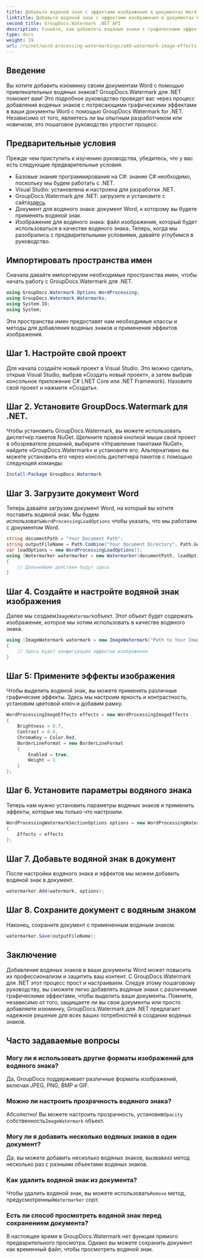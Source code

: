 ```yaml
---
title: Добавьте водяной знак с эффектами изображения в документах Word
linktitle: Добавьте водяной знак с эффектами изображения в документах Word
second_title: GroupDocs.Watermark .NET API
description: Узнайте, как добавлять водяные знаки с графическими эффектами в документы Word с помощью GroupDocs.Watermark для .NET. Следуйте нашему пошаговому руководству, чтобы получить потрясающие результаты.
type: docs
weight: 19
url: /ru/net/word-processing-watermarkings/add-watermark-image-effects-word-docs/
---
```

## Введение
Вы хотите добавить изюминку своим документам Word с помощью привлекательных водяных знаков? GroupDocs.Watermark для .NET поможет вам! Это подробное руководство проведет вас через процесс добавления водяных знаков с потрясающими графическими эффектами в ваши документы Word с помощью GroupDocs Watermark for .NET. Независимо от того, являетесь ли вы опытным разработчиком или новичком, это пошаговое руководство упростит процесс.
## Предварительные условия
Прежде чем приступить к изучению руководства, убедитесь, что у вас есть следующие предварительные условия:
- Базовые знания программирования на C#: знание C# необходимо, поскольку мы будем работать с .NET.
- Visual Studio: установлена и настроена для разработки .NET.
-  GroupDocs.Watermark для .NET: загрузите и установите с сайта[здесь](https://releases.groupdocs.com/Watermark/net/).
- Документ для водяного знака: документ Word, к которому вы будете применять водяной знак.
- Изображение для водяного знака: файл изображения, который будет использоваться в качестве водяного знака.
Теперь, когда мы разобрались с предварительными условиями, давайте углубимся в руководство.
## Импортировать пространства имен
Сначала давайте импортируем необходимые пространства имен, чтобы начать работу с GroupDocs.Watermark для .NET.
```csharp
using GroupDocs.Watermark.Options.WordProcessing;
using GroupDocs.Watermark.Watermarks;
using System.IO;
using System;
```
Эти пространства имен предоставят нам необходимые классы и методы для добавления водяных знаков и применения эффектов изображения.
## Шаг 1. Настройте свой проект
Для начала создайте новый проект в Visual Studio. Это можно сделать, открыв Visual Studio, выбрав «Создать новый проект», а затем выбрав консольное приложение C# (.NET Core или .NET Framework). Назовите свой проект и нажмите «Создать».
## Шаг 2. Установите GroupDocs.Watermark для .NET.
Чтобы установить GroupDocs.Watermark, вы можете использовать диспетчер пакетов NuGet. Щелкните правой кнопкой мыши свой проект в обозревателе решений, выберите «Управление пакетами NuGet», найдите «GroupDocs.Watermark» и установите его.
Альтернативно вы можете установить его через консоль диспетчера пакетов с помощью следующей команды:
```powershell
Install-Package GroupDocs.Watermark
```
## Шаг 3. Загрузите документ Word
 Теперь давайте загрузим документ Word, на который вы хотите поставить водяной знак. Мы будем использовать`WordProcessingLoadOptions` чтобы указать, что мы работаем с документом Word.
```csharp
string documentPath = "Your Document Path";
string outputFileName = Path.Combine("Your Document Directory", Path.GetFileName(documentPath));
var loadOptions = new WordProcessingLoadOptions();
using (Watermarker watermarker = new Watermarker(documentPath, loadOptions))
{
    // Дальнейшие действия будут здесь
}
```
## Шаг 4. Создайте и настройте водяной знак изображения
 Далее мы создаем`ImageWatermark`объект. Этот объект будет содержать изображение, которое мы хотим использовать в качестве водяного знака.
```csharp
using (ImageWatermark watermark = new ImageWatermark("Path to Your Image"))
{
    // Здесь будет конфигурация эффектов изображения.
}
```
## Шаг 5: Примените эффекты изображения
Чтобы выделить водяной знак, вы можете применить различные графические эффекты. Здесь мы настроим яркость и контрастность, установим цветовой ключ и добавим рамку.
```csharp
WordProcessingImageEffects effects = new WordProcessingImageEffects
{
    Brightness = 0.7,
    Contrast = 0.6,
    ChromaKey = Color.Red,
    BorderLineFormat = new BorderLineFormat
    {
        Enabled = true,
        Weight = 1
    }
};
```
## Шаг 6. Установите параметры водяного знака
Теперь нам нужно установить параметры водяных знаков и применить эффекты, которые мы только что настроили.
```csharp
WordProcessingWatermarkSectionOptions options = new WordProcessingWatermarkSectionOptions
{
    Effects = effects
};
```
## Шаг 7. Добавьте водяной знак в документ
После настройки водяного знака и эффектов мы можем добавить водяной знак в документ.
```csharp
watermarker.Add(watermark, options);
```
## Шаг 8. Сохраните документ с водяным знаком
Наконец, сохраните документ с примененным водяным знаком. 
```csharp
watermarker.Save(outputFileName);
```
## Заключение
Добавление водяных знаков в ваши документы Word может повысить их профессионализм и защитить ваш контент. С GroupDocs.Watermark для .NET этот процесс прост и настраиваем. Следуя этому пошаговому руководству, вы сможете легко добавлять водяные знаки с различными графическими эффектами, чтобы выделить ваши документы. 
Помните, независимо от того, защищаете ли вы свои документы или просто добавляете изюминку, GroupDocs.Watermark для .NET предлагает надежное решение для всех ваших потребностей в создании водяных знаков. 
## Часто задаваемые вопросы
### Могу ли я использовать другие форматы изображений для водяного знака?
Да, GroupDocs поддерживает различные форматы изображений, включая JPEG, PNG, BMP и GIF.
### Можно ли настроить прозрачность водяного знака?
 Абсолютно! Вы можете настроить прозрачность, установив`Opacity` собственность`ImageWatermark` объект.
### Могу ли я добавить несколько водяных знаков в один документ?
 Да, вы можете добавить несколько водяных знаков, вызвав`Add` метод несколько раз с разными объектами водяных знаков.
### Как удалить водяной знак из документа?
 Чтобы удалить водяной знак, вы можете использовать`Remove` метод, предусмотренный`Watermarker` сорт.
### Есть ли способ просмотреть водяной знак перед сохранением документа?
В настоящее время в GroupDocs.Watermark нет функции прямого предварительного просмотра. Однако вы можете сохранить документ как временный файл, чтобы просмотреть водяной знак.